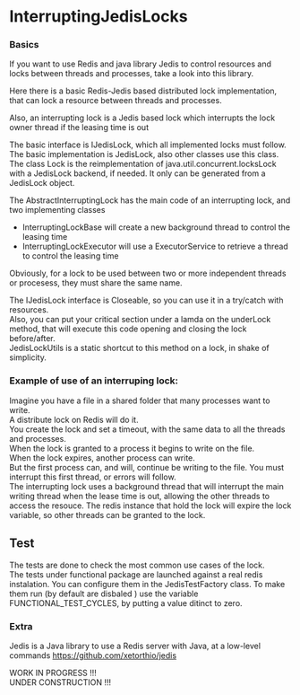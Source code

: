 # InterruptingJedisLocks


### Basics

If you want to use Redis and java library Jedis to control resources and locks between threads and processes, take a look into this library.

Here there is a basic Redis-Jedis based distributed lock implementation, that can lock a resource between threads and processes.

Also, an interrupting lock is a Jedis based lock which interrupts the lock owner thread if the leasing time is out

The basic interface is IJedisLock, which all implemented locks must follow.  
The basic implementation is JedisLock, also other classes use this class.  
The class Lock is the reimplementation of java.util.concurrent.locksLock with a JedisLock backend, if needed. It only can be generated from a JedisLock object.  
  
The AbstractInterruptingLock has the main code of an interrupting lock, and two implementing classes
- InterruptingLockBase will create a new background thread to control the leasing time
- InterruptingLockExecutor will use a ExecutorService to retrieve a  thread to control the leasing time

Obviously, for a lock to be used between two or more independent threads or procesess, they must share the same name.  

The IJedisLock interface is Closeable, so you can use it in a try/catch with resources.  
Also, you can put your critical section under a lamda on the underLock method, that will execute this code opening and closing the lock before/after.  
JedisLockUtils is a static shortcut to this method on a lock, in shake of simplicity.     

### Example of use of an interruping lock:  

Imagine you have a file in a shared folder that many processes want to write.  
A distribute lock on Redis will do it.  
You create the lock and set a timeout, with the same data to all the threads and processes.   
When the lock is granted to a process it begins to write on the file.  
When the lock expires, another process can write.   
But the first process can, and will, continue be writing to the file. You must interrupt this first thread, or errors will follow.  
The interrupting lock uses a background thread that will interrupt the main writing thread when the lease time is out, allowing the other threads to access the resouce. The redis instance that hold the lock will expire the lock variable, so other threads can be granted to the lock.  

## Test 

The tests are done to check the most common use cases of the lock.  
The tests under functional package are launched against a real redis instalation. You can configure them in the JedisTestFactory class. To make them run (by default are disbaled ) use the variable FUNCTIONAL_TEST_CYCLES, by putting a value ditinct to zero. 


### Extra

Jedis is a Java library to use a Redis server with Java, at a low-level commands
https://github.com/xetorthio/jedis


WORK IN PROGRESS !!!  
UNDER CONSTRUCTION !!!

